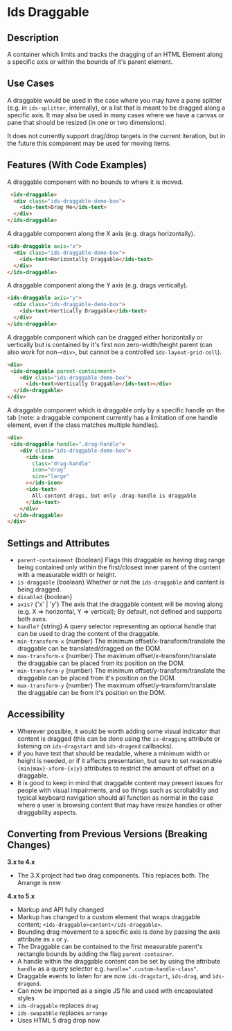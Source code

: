 # Ids Draggable

## Description

A container which limits and tracks the dragging of an HTML Element along a specific axis or within the bounds of it's parent element.

## Use Cases

A draggable would be used in the case where you may have a pane splitter (e.g. in `ids-splitter`, internally), or a list that is meant to be dragged along a specific axis. It may also be used in many cases where we have a canvas or pane that should be resized (in one or two dimensions).

It does not currently support drag/drop targets in the current iteration, but in the future this component may be used for moving items.

## Features (With Code Examples)

A draggable component with no bounds to where it is moved.
```html
 <ids-draggable>
  <div class="ids-draggable-demo-box">
    <ids-text>Drag Me</ids-text>
  </div>
</ids-draggable>
```

A draggable component along the X axis (e.g. drags horizontally).
```html
<ids-draggable axis="x">
  <div class="ids-draggable-demo-box">
    <ids-text>Horizontally Draggable</ids-text>
  </div>
</ids-draggable>
```

A draggable component along the Y axis (e.g. drags vertically).
```html
<ids-draggable axis="y">
  <div class="ids-draggable-demo-box">
    <ids-text>Vertically Draggable</ids-text>
  </div>
</ids-draggable>
```

A draggable component which can be dragged either horizontally or vertically
but is contained by it's first non zero-width/height parent (can also work for non-`<div>`, but cannot be a controlled `ids-layout-grid-cell`).
```html
<div>
 <ids-draggable parent-containment>
    <div class="ids-draggable-demo-box">
      <ids-text>Vertically Draggable</ids-text></div>
  </ids-draggable>
</div>
```

A draggable component which is draggable only by a specific handle on the tab (note: a draggable component currently has a limitation of one handle element, even if the class matches multiple handles).
```html
<div>
 <ids-draggable handle=".drag-handle">
    <div class="ids-draggable-demo-box">
      <ids-icon
        class="drag-handle"
        icon="drag"
        size="large"
      ></ids-icon>
      <ids-text>
        All-content drags, but only .drag-handle is draggable
      </ids-text>
    </div>
  </ids-draggable>
</div>
```

## Settings and Attributes

- `parent-containment` {boolean} Flags this draggable as having drag range being contained only within the first/closest inner parent of the content with a measurable width or height.
- `is-draggable` {boolean} Whether or not the `ids-draggable` and content is being dragged.
- `disabled` {boolean}
- `axis?` {'x' | 'y'}   The axis that the draggable content will be moving along (e.g. X => horizontal, Y => vertical); By default, not defined and supports both axes.
- `handle?` {string} A query selector representing an optional handle that can be used to drag the content of the draggable.
- `min-transform-x` {number} The minimum offset/x-transform/translate the draggable can be translated/dragged on the DOM.
- `max-transform-x` {number} The maximum offset/x-transform/translate the draggable can be placed from its position on the DOM.
- `min-transform-y` {number} The minimum offset/y-transform/translate the draggable can be placed from it's position on the DOM.
- `max-transform-y` {number} The maximum offset/y-transform/translate the draggable can be from it's position on the DOM.

## Accessibility

- Wherever possible, it would be worth adding some visual indicator that content is dragged (this can be done using the `is-dragging` attribute or listening on `ids-dragstart` and `ids-dragend` callbacks).
- if you have text that should be readable, where a minimum width or height is needed, or if it affects presentation, but sure to set reasonable `{min|max}-xform-{x|y}` attributes to restrict the amount of offset on a draggable.
- It is good to keep in mind that draggable content may present issues for people with visual impairments, and so things such as scrollability and typical keyboard
navigation should all function as normal in the case where a user is browsing content that may have resize handles or other draggability aspects.

## Converting from Previous Versions (Breaking Changes)

**3.x to 4.x**
- The 3.X project had two drag components. This replaces both. The Arrange is new

**4.x to 5.x**
- Markup and API fully changed
- Markup has changed to a custom element that wraps draggable content; `<ids-draggable>content</ids-draggable>`.
- Bounding drag movement to a specific axis is done by passing the axis attribute as `x` or `y`.
- The Draggable can be contained to the first measurable parent's rectangle bounds by adding the
flag `parent-container`.
- A handle within the draggable content can be set by using the attribute `handle` as a query selector e.g. `handle=".custom-handle-class"`.
- Draggable events to listen for are now `ids-dragstart`, `ids-drag`, and `ids-dragend`.
- Can now be imported as a single JS file and used with encapsulated styles
- `ids-draggable` replaces `drag`
- `ids-swapabble` replaces `arrange`
- Uses HTML 5 drag drop now
